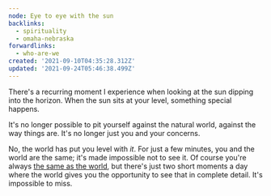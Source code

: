 ```yaml
---
node: Eye to eye with the sun
backlinks:
  - spirituality
  - omaha-nebraska
forwardlinks:
  - who-are-we
created: '2021-09-10T04:35:28.312Z'
updated: '2021-09-24T05:46:38.499Z'
---
```

There's a recurring moment I experience when looking at the sun dipping into the horizon. When the sun sits at your level, something special happens. 

It's no longer possible to pit yourself against the natural world, against the way things are. It's no longer just you and your concerns. 

No, the world has put you level with *it*. For just a few minutes, you and the world are the same; it's made impossible not to see it. Of course you're always [the same as the world](who-are-we.md), but there's just two short moments a day where the world gives you the opportunity to see that in complete detail. It's impossible to miss. 
